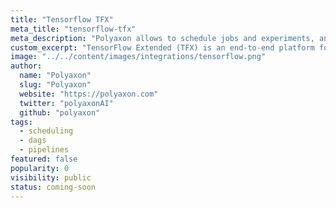 ```yaml
---
title: "Tensorflow TFX"
meta_title: "tensorflow-tfx"
meta_description: "Polyaxon allows to schedule jobs and experiments, and supports tracking metrics, outputs, and models natively while integrating the built-in pipelines to orchestrate TFX Pipelines."
custom_excerpt: "TensorFlow Extended (TFX) is an end-to-end platform for deploying production ML pipelines."
image: "../../content/images/integrations/tensorflow.png"
author:
  name: "Polyaxon"
  slug: "Polyaxon"
  website: "https://polyaxon.com"
  twitter: "polyaxonAI"
  github: "polyaxon"
tags:
  - scheduling
  - dags
  - pipelines
featured: false
popularity: 0
visibility: public
status: coming-soon
---
```

